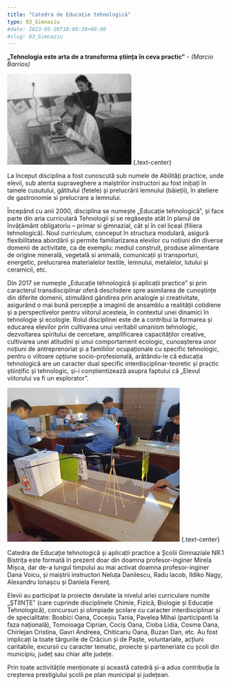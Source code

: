 ```yaml
---
title: "Catedra de Educație tehnologică"  
type: 03_Gimnaziu
#date: 2023-05-20T18:09:30+00:00
#slug: 03_Gimnaziu
---
```



**„Tehnologia este arta de a transforma știința în ceva practic”** - *(Marcio Barrios)*

![](tehno1.png)
{.text-center}

La început disciplina a fost cunoscută sub numele de Abilități practice, unde elevii, sub atenta supraveghere a maiștrilor instructori au fost inițiați în tainele cusutului, gătitului (fetele) și prelucrării lemnului (băieții), în ateliere de gastronomie si prelucrare a lemnului.

Începând cu anii 2000, disciplina se numește „Educație tehnologică”, și face parte din aria curriculară Tehnologii și se regăsește atât în planul de învățământ obligatoriu – primar si gimnazial, cât și în cel liceal (filiera tehnologică). Noul curriculum, conceput în structura modulară, asigură flexibilitatea abordării și permite familiarizarea elevilor cu noțiuni din diverse domenii de activitate, ca de exemplu: mediul construit, produse alimentare de origine minerală, vegetală si animală, comunicații și transporturi, energetic, prelucrarea materialelor textile, lemnului, metalelor, lutului și ceramicii, etc.

Din 2017 se numește „Educație tehnologică și aplicații practice” și prin caracterul transdisciplinar oferă deschidere spre asimilarea de cunoștințe din diferite domenii, stimulând gândirea prin analogie și creativitate, asigurând o mai bună percepție a imaginii de ansamblu a realității cotidiene și a perspectivelor pentru viitorul acesteia, în contextul unei dinamici în tehnologie și ecologie. Rolul disciplinei este de a contribui la formarea și educarea elevilor prin cultivarea unui veritabil umanism tehnologic, dezvoltarea spiritului de cercetare, amplificarea capacităților creative, cultivarea unei atitudini și unui comportament ecologic, cunoașterea unor noțiuni de antreprenoriat și a familiilor ocupaționale cu specific tehnologic, pentru o viitoare opțiune socio-profesională, arătându-le că educația tehnologică are un caracter dual specific interdisciplinar-teoretic și practic științific și tehnologic, și-i conștientizează asupra faptului că „Elevul viitorului va fi un explorator”.

![](tehno2.png)
{.text-center}

Catedra de Educație tehnologică  și aplicații practice a Școlii Gimnaziale NR.1 Bistrița este formată în prezent doar din doamna profesor-inginer Mirela Mișca, dar de-a lungul timpului au mai activat doamna profesor-inginer Dana Voicu, și maiștrii instructori Neluța Danilescu, Radu Iacob, Ildiko Nagy, Alexandru Ionașcu și Daniela Ferenț.

Elevii au participat la proiecte derulate la nivelul ariei curriculare numite „ȘTIINȚE” (care cuprinde disciplinele Chimie, Fizică, Biologie și Educație Tehnologică), concursuri și olimpiade școlare cu caracter interdisciplinar și de specialitate: Bosbici Oana, Coceșiu Tania, Pavelea Mihai (participanti la faza națională), Tomoioaga Ciprian, Cociș Oana, Cioba Lidia, Cosma Oana, Chirlejan Cristina, Gavri Andreea, Chiticariu Oana, Buzan Dan, etc. Au fost implicați la toate târgurile de Crăciun și de Paște, voluntariate, acțiuni caritabile, excursii cu caracter tematic, proiecte și parteneriate cu școli din municipiu, județ sau chiar alte județe.

Prin toate activitățile menționate și această catedră și-a adus contribuția la creșterea prestigiului școlii pe plan municipal și județean.